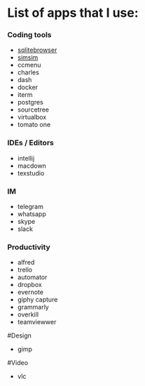 # List of apps that I use:

### Coding tools
- [sqlitebrowser](http://sqlitebrowser.org/)
- [simsim](https://github.com/dsmelov/simsim)
- ccmenu
- charles
- dash
- docker
- iterm
- postgres
- sourcetree
- virtualbox
- tomato one

### IDEs / Editors
- intellij
- macdown
- texstudio

### IM
- telegram
- whatsapp
- skype
- slack

### Productivity
- alfred
- trello
- automator
- dropbox
- evernote
- giphy capture
- grammarly
- overkill
- teamviewwer

#Design
- gimp

#Video
- vlc
